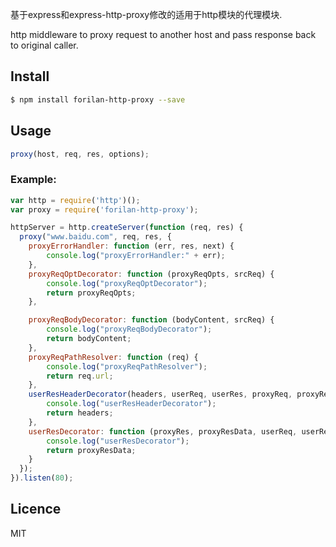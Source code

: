 基于express和express-http-proxy修改的适用于http模块的代理模块.

http middleware to proxy request to another host and pass response back to original caller.

## Install

```bash
$ npm install forilan-http-proxy --save
```

## Usage
```js
proxy(host, req, res, options);
```

### Example:

```js
var http = require('http')();
var proxy = require('forilan-http-proxy');

httpServer = http.createServer(function (req, res) {  
  proxy("www.baidu.com", req, res, {
    proxyErrorHandler: function (err, res, next) {
        console.log("proxyErrorHandler:" + err);
    },
    proxyReqOptDecorator: function (proxyReqOpts, srcReq) {
        console.log("proxyReqOptDecorator");
        return proxyReqOpts;
    },

    proxyReqBodyDecorator: function (bodyContent, srcReq) {
        console.log("proxyReqBodyDecorator");
        return bodyContent;
    },
    proxyReqPathResolver: function (req) {
        console.log("proxyReqPathResolver");
        return req.url;
    },
    userResHeaderDecorator(headers, userReq, userRes, proxyReq, proxyRes) {
        console.log("userResHeaderDecorator");
        return headers;
    },
    userResDecorator: function (proxyRes, proxyResData, userReq, userRes) {
        console.log("userResDecorator");
        return proxyResData;
    }
  });
}).listen(80);
```



## Licence

MIT
<!-- do not want to make nodeinit to complicated, you can edit this whenever you want. -->
